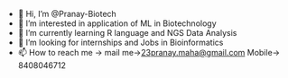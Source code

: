 - 👋 Hi, I’m @Pranay-Biotech
- 👀 I’m interested in application of ML in Biotechnology 
- 🌱 I’m currently learning R language and NGS Data Analysis 
- 💞️ I’m looking for internships and Jobs in Bioinformatics 
- 📫 How to reach me -> mail me->23pranay.maha@gmail.com 
Mobile-> 8408046712


<!---
Pranay-Biotech/Pranay-Biotech is a ✨ special ✨ repository because its `README.md` (this file) appears on your GitHub profile.
You can click the Preview link to take a look at your changes.
--->
